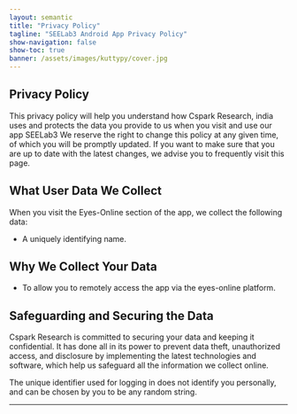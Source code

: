 ```yaml
---
layout: semantic
title: "Privacy Policy"
tagline: "SEELab3 Android App Privacy Policy"
show-navigation: false
show-toc: true
banner: /assets/images/kuttypy/cover.jpg
---
```


## Privacy Policy

This privacy policy will help you understand how Cspark Research, india uses and protects the data you provide to us when you visit and use our app SEELab3
We reserve the right to change this policy at any given time, of which you will be promptly updated. If you want to make sure that you are up to date with the latest changes, we advise you to frequently visit this page.

## What User Data We Collect

When you visit the Eyes-Online section of the app, we collect the following data:

+ A uniquely identifying name.

## Why We Collect Your Data

+ To allow you to remotely access the app via the eyes-online platform.

## Safeguarding and Securing the Data

Cspark Research is committed to securing your data and keeping it confidential. 
It has done all in its power to prevent data theft, unauthorized access, and disclosure by implementing the latest technologies and software,
 which help us safeguard all the information we collect online. 

The unique identifier used for logging in does not identify you personally, and can be chosen by you to be any random string.



<hr>
